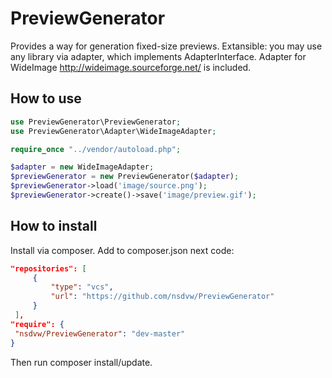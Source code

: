 PreviewGenerator
================

Provides a way for generation fixed-size previews.
Extansible: you may use any library via adapter, which implements AdapterInterface.
Adapter for WideImage http://wideimage.sourceforge.net/ is included.

How to use
----------

   ``` php
use PreviewGenerator\PreviewGenerator;
use PreviewGenerator\Adapter\WideImageAdapter;

require_once "../vendor/autoload.php";

$adapter = new WideImageAdapter;
$previewGenerator = new PreviewGenerator($adapter);
$previewGenerator->load('image/source.png');
$previewGenerator->create()->save('image/preview.gif');
```

How to install
--------------

Install via composer.
Add to composer.json next code:

   ``` json
"repositories": [
        {
            "type": "vcs",
            "url": "https://github.com/nsdvw/PreviewGenerator"
        }
    ],
"require": {
    "nsdvw/PreviewGenerator": "dev-master"
}
```

Then run composer install/update.
